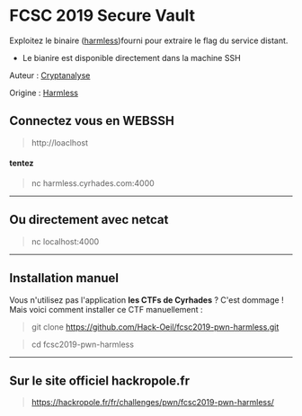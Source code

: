 # FCSC 2019 Secure Vault

Exploitez le binaire ([harmless](harmless))fourni pour extraire le flag du service distant.

- Le bianire est disponible directement dans la machine SSH


Auteur : [Cryptanalyse](https://twitter.com/Cryptanalyse)

Origine : [Harmless](https://hackropole.fr/fr/challenges/pwn/fcsc2019-pwn-harmless/)


## Connectez vous en WEBSSH
> http://loaclhost

#### tentez 
> nc harmless.cyrhades.com:4000


-----------

## Ou directement avec netcat
> nc localhost:4000

-----------

## Installation manuel
Vous n'utilisez pas l'application **les CTFs de Cyrhades** ? C'est dommage !
Mais voici comment installer ce CTF manuellement :

> git clone https://github.com/Hack-Oeil/fcsc2019-pwn-harmless.git

> cd fcsc2019-pwn-harmless


-----------

## Sur le site officiel hackropole.fr
> https://hackropole.fr/fr/challenges/pwn/fcsc2019-pwn-harmless/